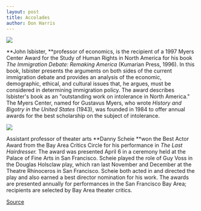 ```yaml
---
layout: post
title: Accolades
author: Don Harris 
---
```


![][2]

**John Isbister, **professor of economics, is the recipient of a 1997 Myers Center Award for the Study of Human Rights in North America for his book _The Immigration Debate: Remaking America_ (Kumarian Press, 1996). In this book, Isbister presents the arguments on both sides of the current immigration debate and provides an analysis of the economic, demographic, ethical, and cultural issues that, he argues, must be considered in determining immigration policy. The award describes Isbister's book as an "outstanding work on intolerance in North America." The Myers Center, named for Gustavus Myers, who wrote _History and Bigotry in the United States_ (1943), was founded in 1984 to offer annual awards for the best scholarship on the subject of intolerance.

![][3]

Assistant professor of theater arts **Danny Scheie **won the Best Actor Award from the Bay Area Critics Circle for his performance in _The Last Hairdresser._ The award was presented April 6 in a ceremony held at the Palace of Fine Arts in San Francisco. Scheie played the role of Guy Voss in the Douglas Holsclaw play, which ran last November and December at the Theatre Rhinoceros in San Francisco. Scheie both acted in and directed the play and also earned a best director nomination for his work. The awards are presented annually for performances in the San Francisco Bay Area; recipients are selected by Bay Area theater critics.  

[2]: http://www1.ucsc.edu/oncampus/currents/97-98/art/isbister.98-05-04.gif
[3]: http://www1.ucsc.edu/oncampus/currents/97-98/art/scheie.98-05-04.gif

[Source](http://www1.ucsc.edu/oncampus/currents/97-98/05-04/accolades.htm "Permalink to Accolades: 05-04-98")
